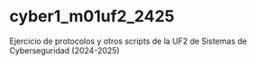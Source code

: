 # cyber1_m01uf2_2425
Ejercicio de protocolos y otros scripts de la UF2 de Sistemas de Cyberseguridad (2024-2025)
